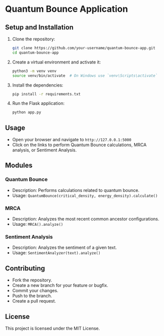 # Quantum Bounce Application

## Setup and Installation
1. Clone the repository:
    ```bash
    git clone https://github.com/your-username/quantum-bounce-app.git
    cd quantum-bounce-app
    ```

2. Create a virtual environment and activate it:
    ```bash
    python3 -m venv venv
    source venv/bin/activate  # On Windows use `venv\Scripts\activate`
    ```

3. Install the dependencies:
    ```bash
    pip install -r requirements.txt
    ```

4. Run the Flask application:
    ```bash
    python app.py
    ```

## Usage
- Open your browser and navigate to `http://127.0.0.1:5000`
- Click on the links to perform Quantum Bounce calculations, MRCA analysis, or Sentiment Analysis.

## Modules
### Quantum Bounce
- Description: Performs calculations related to quantum bounce.
- Usage: `QuantumBounce(critical_density, energy_density).calculate()`

### MRCA
- Description: Analyzes the most recent common ancestor configurations.
- Usage: `MRCA().analyze()`

### Sentiment Analysis
- Description: Analyzes the sentiment of a given text.
- Usage: `SentimentAnalyzer(text).analyze()`

## Contributing
- Fork the repository.
- Create a new branch for your feature or bugfix.
- Commit your changes.
- Push to the branch.
- Create a pull request.

## License
This project is licensed under the MIT License.
